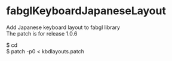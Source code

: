 # fabglKeyboardJapaneseLayout
Add Japanese keyboard layout to fabgl library  
The patch is for release 1.0.6  

$ cd  
$ patch -p0 < kbdlayouts.patch  

